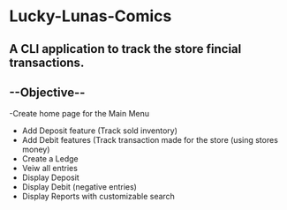 # Lucky-Lunas-Comics
A CLI application to track the store fincial transactions.
--------------------------------------------
## --Objective--
-Create home page for the Main Menu
  - Add Deposit feature (Track sold inventory)
  - Add Debit features (Track transaction made for the store (using stores money)
  - Create a Ledge
   - Veiw all entries
   - Display Deposit
   - Display Debit (negative entries)
   - Display Reports with customizable search
